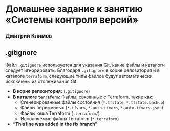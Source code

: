 # Домашнее задание к занятию «Системы контроля версий»
### Дмитрий Климов

## .gitignore

Файл `.gitignore` используется для указания Git, какие файлы и каталоги следует игнорировать. Благодаря `.gitignore` в корне репозитория и в каталоге `terraform`, следующие типы файлов будут автоматически исключены из отслеживания Git:

*   **В корне репозитория:** (`.gitignore`)
*   **В каталоге `terraform`:** Файлы, связанные с Terraform, такие как:
    *   Сгенерированные файлы состояния (`*.tfstate`, `*.tfstate.backup`)
    *   Файлы переменных (`*.tfvars`, `*.auto.tfvars`, `*.auto.tfvars.json`)
    *   Файлы кеша Terraform (`.terraform/`)
    *   Исполняемые файлы Terraform (`*.terraform`)
*   **“This line was added in the fix branch”**
